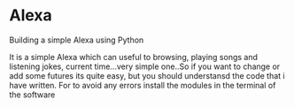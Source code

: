 # Alexa
Building a simple Alexa using Python

It is a simple Alexa which can useful to browsing, playing songs and listening jokes, current time...very simple one..So if you want to change or add some futures its quite easy, but you should understansd the code that i have written. For to avoid any errors install the modules in the terminal of the software 
